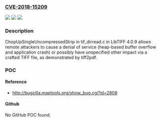 ### [CVE-2018-15209](https://cve.mitre.org/cgi-bin/cvename.cgi?name=CVE-2018-15209)
![](https://img.shields.io/static/v1?label=Product&message=n%2Fa&color=blue)
![](https://img.shields.io/static/v1?label=Version&message=n%2Fa&color=blue)
![](https://img.shields.io/static/v1?label=Vulnerability&message=n%2Fa&color=brighgreen)

### Description

ChopUpSingleUncompressedStrip in tif_dirread.c in LibTIFF 4.0.9 allows remote attackers to cause a denial of service (heap-based buffer overflow and application crash) or possibly have unspecified other impact via a crafted TIFF file, as demonstrated by tiff2pdf.

### POC

#### Reference
- http://bugzilla.maptools.org/show_bug.cgi?id=2808

#### Github
No GitHub POC found.

